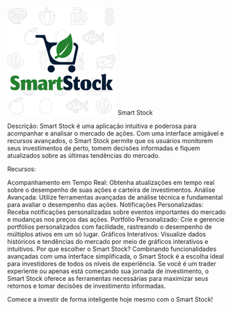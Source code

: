 ![Logo da minha aplicação](/public/img/logoapp.png)
Smart Stock

Descrição:
Smart Stock é uma aplicação intuitiva e poderosa para acompanhar e analisar o mercado de ações. Com uma interface amigável e recursos avançados, o Smart Stock permite que os usuários monitorem seus investimentos de perto, tomem decisões informadas e fiquem atualizados sobre as últimas tendências do mercado.

Recursos:

Acompanhamento em Tempo Real: Obtenha atualizações em tempo real sobre o desempenho de suas ações e carteira de investimentos.
Análise Avançada: Utilize ferramentas avançadas de análise técnica e fundamental para avaliar o desempenho das ações.
Notificações Personalizadas: Receba notificações personalizadas sobre eventos importantes do mercado e mudanças nos preços das ações.
Portfólio Personalizado: Crie e gerencie portfólios personalizados com facilidade, rastreando o desempenho de múltiplos ativos em um só lugar.
Gráficos Interativos: Visualize dados históricos e tendências do mercado por meio de gráficos interativos e intuitivos.
Por que escolher o Smart Stock?
Combinando funcionalidades avançadas com uma interface simplificada, o Smart Stock é a escolha ideal para investidores de todos os níveis de experiência. Se você é um trader experiente ou apenas está começando sua jornada de investimento, o Smart Stock oferece as ferramentas necessárias para maximizar seus retornos e tomar decisões de investimento informadas.

Comece a investir de forma inteligente hoje mesmo com o Smart Stock!
